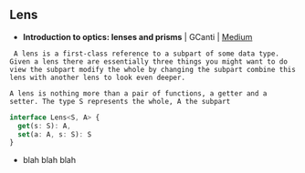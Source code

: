 
## Lens
* **Introduction to optics: lenses and prisms** | GCanti | [Medium](https://medium.com/@gcanti/introduction-to-optics-lenses-and-prisms-3230e73bfcfe)
```
 A lens is a first-class reference to a subpart of some data type. Given a lens there are essentially three things you might want to do
view the subpart modify the whole by changing the subpart combine this lens with another lens to look even deeper.

A lens is nothing more than a pair of functions, a getter and a setter. The type S represents the whole, A the subpart
```
```typescript
interface Lens<S, A> {
  get(s: S): A,
  set(a: A, s: S): S
}
```
* blah blah blah
